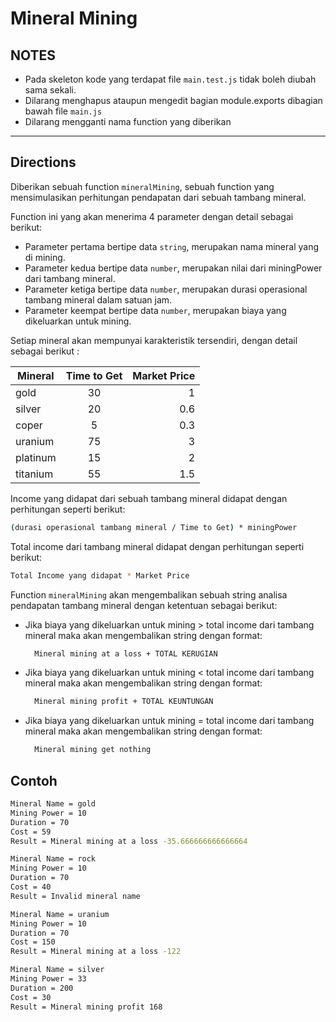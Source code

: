 # Mineral Mining

## NOTES

- Pada skeleton kode yang terdapat file `main.test.js` tidak boleh diubah sama sekali.
- Dilarang menghapus ataupun mengedit bagian module.exports dibagian bawah file `main.js`
- Dilarang mengganti nama function yang diberikan

---

## Directions

Diberikan sebuah function `mineralMining`, sebuah function yang mensimulasikan perhitungan pendapatan dari sebuah tambang mineral.

Function ini yang akan menerima 4 parameter dengan detail sebagai berikut:

- Parameter pertama bertipe data `string`, merupakan nama mineral yang di mining.
- Parameter kedua bertipe data `number`, merupakan nilai dari miningPower dari tambang mineral.
- Parameter ketiga bertipe data `number`, merupakan durasi operasional tambang mineral dalam satuan jam.
- Parameter keempat bertipe data `number`, merupakan biaya yang dikeluarkan untuk mining.

Setiap mineral akan mempunyai karakteristik tersendiri, dengan detail sebagai berikut :

| Mineral  | Time to Get | Market Price |
| -------- | :---------: | -----------: |
| gold     |     30      |            1 |
| silver   |     20      |          0.6 |
| coper    |      5      |          0.3 |
| uranium  |     75      |            3 |
| platinum |     15      |            2 |
| titanium |     55      |          1.5 |

Income yang didapat dari sebuah tambang mineral didapat dengan perhitungan seperti berikut:

```bash
(durasi operasional tambang mineral / Time to Get) * miningPower
```

Total income dari tambang mineral didapat dengan perhitungan seperti berikut:

```bash
Total Income yang didapat * Market Price
```

Function `mineralMining` akan mengembalikan sebuah string analisa pendapatan tambang mineral dengan ketentuan sebagai berikut:

- Jika biaya yang dikeluarkan untuk mining > total income dari tambang mineral maka akan mengembalikan string dengan format:

  ```bash
    Mineral mining at a loss + TOTAL KERUGIAN
  ```

- Jika biaya yang dikeluarkan untuk mining < total income dari tambang mineral maka akan mengembalikan string dengan format:

  ```bash
    Mineral mining profit + TOTAL KEUNTUNGAN
  ```

- Jika biaya yang dikeluarkan untuk mining = total income dari tambang mineral maka akan mengembalikan string dengan format:

  ```bash
    Mineral mining get nothing
  ```

## Contoh

```bash
Mineral Name = gold
Mining Power = 10
Duration = 70
Cost = 59
Result = Mineral mining at a loss -35.666666666666664
```

```bash
Mineral Name = rock
Mining Power = 10
Duration = 70
Cost = 40
Result = Invalid mineral name
```

```bash
Mineral Name = uranium
Mining Power = 10
Duration = 70
Cost = 150
Result = Mineral mining at a loss -122
```

```bash
Mineral Name = silver
Mining Power = 33
Duration = 200
Cost = 30
Result = Mineral mining profit 168
```
